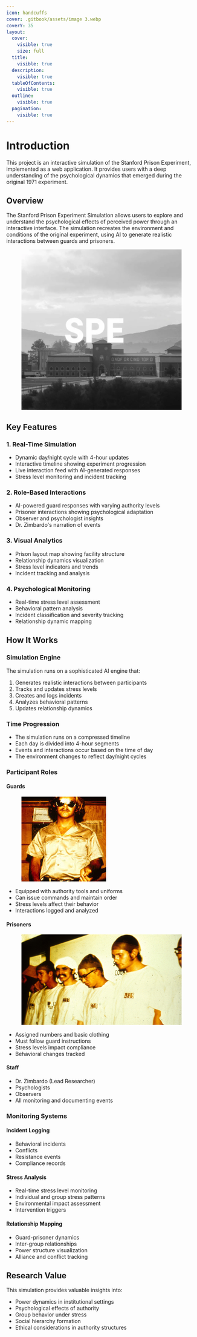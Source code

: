 ```yaml
---
icon: handcuffs
cover: .gitbook/assets/image 3.webp
coverY: 35
layout:
  cover:
    visible: true
    size: full
  title:
    visible: true
  description:
    visible: true
  tableOfContents:
    visible: true
  outline:
    visible: true
  pagination:
    visible: true
---
```


# Introduction



This project is an interactive simulation of the Stanford Prison Experiment, implemented as a web application. It provides users with a deep understanding of the psychological dynamics that emerged during the original 1971 experiment.

## Overview

The Stanford Prison Experiment Simulation allows users to explore and understand the psychological effects of perceived power through an interactive interface. The simulation recreates the environment and conditions of the original experiment, using AI to generate realistic interactions between guards and prisoners.

<figure><img src=".gitbook/assets/image 8.webp" alt=""><figcaption></figcaption></figure>

## Key Features

### 1. Real-Time Simulation

* Dynamic day/night cycle with 4-hour updates
* Interactive timeline showing experiment progression
* Live interaction feed with AI-generated responses
* Stress level monitoring and incident tracking

### 2. Role-Based Interactions

* AI-powered guard responses with varying authority levels
* Prisoner interactions showing psychological adaptation
* Observer and psychologist insights
* Dr. Zimbardo's narration of events

### 3. Visual Analytics

* Prison layout map showing facility structure
* Relationship dynamics visualization
* Stress level indicators and trends
* Incident tracking and analysis

### 4. Psychological Monitoring

* Real-time stress level assessment
* Behavioral pattern analysis
* Incident classification and severity tracking
* Relationship dynamic mapping

## How It Works

### Simulation Engine

The simulation runs on a sophisticated AI engine that:

1. Generates realistic interactions between participants
2. Tracks and updates stress levels
3. Creates and logs incidents
4. Analyzes behavioral patterns
5. Updates relationship dynamics

### Time Progression

* The simulation runs on a compressed timeline
* Each day is divided into 4-hour segments
* Events and interactions occur based on the time of day
* The environment changes to reflect day/night cycles

### Participant Roles

#### Guards

<figure><img src=".gitbook/assets/image (2).png" alt=""><figcaption></figcaption></figure>

* Equipped with authority tools and uniforms
* Can issue commands and maintain order
* Stress levels affect their behavior
* Interactions logged and analyzed

#### Prisoners

<figure><img src=".gitbook/assets/image (3).png" alt=""><figcaption></figcaption></figure>

* Assigned numbers and basic clothing
* Must follow guard instructions
* Stress levels impact compliance
* Behavioral changes tracked

#### Staff

* Dr. Zimbardo (Lead Researcher)
* Psychologists
* Observers
* All monitoring and documenting events

### Monitoring Systems

#### Incident Logging

* Behavioral incidents
* Conflicts
* Resistance events
* Compliance records

#### Stress Analysis

* Real-time stress level monitoring
* Individual and group stress patterns
* Environmental impact assessment
* Intervention triggers

#### Relationship Mapping

* Guard-prisoner dynamics
* Inter-group relationships
* Power structure visualization
* Alliance and conflict tracking

## Research Value

This simulation provides valuable insights into:

* Power dynamics in institutional settings
* Psychological effects of authority
* Group behavior under stress
* Social hierarchy formation
* Ethical considerations in authority structures
